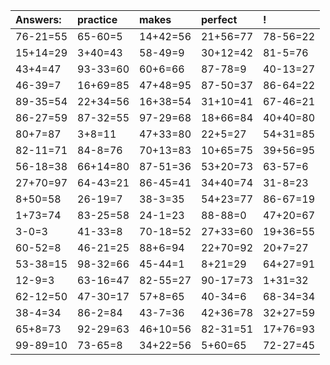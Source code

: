| Answers: | practice | makes | perfect | ! |
| :--- | :--- | :--- | :--- | :--- |
| 76-21=55 | 65-60=5 | 14+42=56 | 21+56=77 | 78-56=22 | 
| 15+14=29 | 3+40=43 | 58-49=9 | 30+12=42 | 81-5=76 | 
| 43+4=47 | 93-33=60 | 60+6=66 | 87-78=9 | 40-13=27 | 
| 46-39=7 | 16+69=85 | 47+48=95 | 87-50=37 | 86-64=22 | 
| 89-35=54 | 22+34=56 | 16+38=54 | 31+10=41 | 67-46=21 | 
| 86-27=59 | 87-32=55 | 97-29=68 | 18+66=84 | 40+40=80 | 
| 80+7=87 | 3+8=11 | 47+33=80 | 22+5=27 | 54+31=85 | 
| 82-11=71 | 84-8=76 | 70+13=83 | 10+65=75 | 39+56=95 | 
| 56-18=38 | 66+14=80 | 87-51=36 | 53+20=73 | 63-57=6 | 
| 27+70=97 | 64-43=21 | 86-45=41 | 34+40=74 | 31-8=23 | 
| 8+50=58 | 26-19=7 | 38-3=35 | 54+23=77 | 86-67=19 | 
| 1+73=74 | 83-25=58 | 24-1=23 | 88-88=0 | 47+20=67 | 
| 3-0=3 | 41-33=8 | 70-18=52 | 27+33=60 | 19+36=55 | 
| 60-52=8 | 46-21=25 | 88+6=94 | 22+70=92 | 20+7=27 | 
| 53-38=15 | 98-32=66 | 45-44=1 | 8+21=29 | 64+27=91 | 
| 12-9=3 | 63-16=47 | 82-55=27 | 90-17=73 | 1+31=32 | 
| 62-12=50 | 47-30=17 | 57+8=65 | 40-34=6 | 68-34=34 | 
| 38-4=34 | 86-2=84 | 43-7=36 | 42+36=78 | 32+27=59 | 
| 65+8=73 | 92-29=63 | 46+10=56 | 82-31=51 | 17+76=93 | 
| 99-89=10 | 73-65=8 | 34+22=56 | 5+60=65 | 72-27=45 | 
